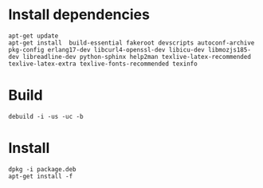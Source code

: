 
# Install dependencies

```
apt-get update
apt-get install  build-essential fakeroot devscripts autoconf-archive pkg-config erlang17-dev libcurl4-openssl-dev libicu-dev libmozjs185-dev libreadline-dev python-sphinx help2man texlive-latex-recommended texlive-latex-extra texlive-fonts-recommended texinfo
```

# Build

```
debuild -i -us -uc -b
```

# Install

```
dpkg -i package.deb
apt-get install -f 
```
